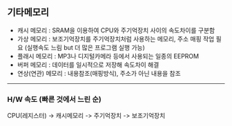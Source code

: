## 기타메모리
- 캐시 메모리 : SRAM을 이용하여 CPU와 주기억장치 사이의 속도차이를 구분함
- 가상 메모리 : 보조기억장치를 주기억장치처럼 사용하는 메모리, 주소 매핑 작업 필요 (실행속도 느림 but 더 많은 프로그램 실행 가능)
- 플래시 메모리 : MP3나 디지털카메라 등에서 사용되는 일종의 EEPROM
- 버퍼 메모리 : 데이터를 일시적으로 저장해 속도차이 해결
- 연상(연관) 메모리 : 내용참조(매핑방식), 주소가 아닌 내용을 참조

---

### H/W 속도 (빠른 것에서 느린 순)
CPU(레지스터) -> 캐시메모리 -> 주기억장치 -> 보조기억장치
